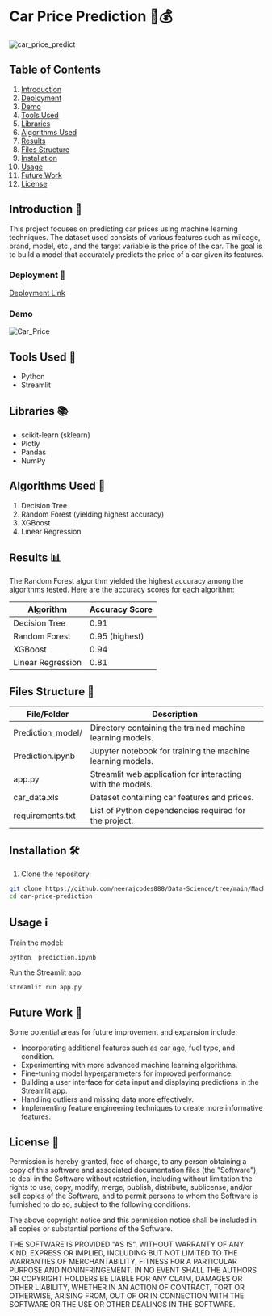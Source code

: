 # Car Price Prediction 🚗💰

![car_price_predict](https://socialify.git.ci/neerajcodes888/car_price_predict/image?description=1&descriptionEditable=%20%20%20%20%20%20%20This%20repository%20provides%20a%20streamlined%20approach%20to%20training%20models%20on%20diverse%20datasets%20for%20accurate%20car%20price%20predictions.&font=Bitter&language=1&name=1&owner=1&pattern=Solid&theme=Auto)

## Table of Contents

1. [Introduction](#introduction)
2. [Deployment](#deployment)
3. [Demo](#demo)
4. [Tools Used](#tools-used)
5. [Libraries](#libraries)
6. [Algorithms Used](#algorithms-used)
7. [Results](#results)
8. [Files Structure](#files-structure)
9. [Installation](#installation)
10. [Usage](#usage)
11. [Future Work](#future-work)
12. [License](#License)

## Introduction 📝

This project focuses on predicting car prices using machine learning techniques. The dataset used consists of various features such as mileage, brand, model, etc., and the target variable is the price of the car. The goal is to build a model that accurately predicts the price of a car given its features.

### Deployment 🚀

[Deployment Link](https://carpricepredict-crlkxz3lbkn.streamlit.app/)

### Demo

![Car_Price](https://github.com/neerajcodes888/Data-Science/assets/98253646/70f2cbf1-e153-4877-afac-80dca565a0d0)

## Tools Used 🔧

- Python
- Streamlit

## Libraries 📚

- scikit-learn (sklearn)
- Plotly
- Pandas
- NumPy

## Algorithms Used 🤖

1. Decision Tree
2. Random Forest (yielding highest accuracy)
3. XGBoost
4. Linear Regression

## Results 📊

The Random Forest algorithm yielded the highest accuracy among the algorithms tested. Here are the accuracy scores for each algorithm:

| Algorithm         | Accuracy Score |
|-------------------|----------------|
| Decision Tree     | 0.91           |
| Random Forest     | 0.95 (highest) |
| XGBoost           | 0.94           |
| Linear Regression | 0.81           |

## Files Structure 📂

| File/Folder          | Description                                                  |
|----------------------|--------------------------------------------------------------|
| Prediction_model/    | Directory containing the trained machine learning models.    |
| Prediction.ipynb     | Jupyter notebook for training the machine learning models.   |
| app.py               | Streamlit web application for interacting with the models.    |
| car_data.xls         | Dataset containing car features and prices.                  |
| requirements.txt     | List of Python dependencies required for the project.  
## Installation 🛠️

1. Clone the repository:

```bash
git clone https://github.com/neerajcodes888/Data-Science/tree/main/Machine%20Learning/Car%20Price%20Prediction
cd car-price-prediction
```

## Usage ℹ️

Train the model:

```bash
python  prediction.ipynb
```

Run the Streamlit app:

```bash
streamlit run app.py
```


## Future Work 🔮

Some potential areas for future improvement and expansion include:

- Incorporating additional features such as car age, fuel type, and condition.
- Experimenting with more advanced machine learning algorithms.
- Fine-tuning model hyperparameters for improved performance.
- Building a user interface for data input and displaying predictions in the Streamlit app.
- Handling outliers and missing data more effectively.
- Implementing feature engineering techniques to create more informative features.

## License 📜

Permission is hereby granted, free of charge, to any person obtaining a copy of this software and associated documentation files (the "Software"), to deal in the Software without restriction, including without limitation the rights to use, copy, modify, merge, publish, distribute, sublicense, and/or sell copies of the Software, and to permit persons to whom the Software is furnished to do so, subject to the following conditions:

The above copyright notice and this permission notice shall be included in all copies or substantial portions of the Software.

THE SOFTWARE IS PROVIDED "AS IS", WITHOUT WARRANTY OF ANY KIND, EXPRESS OR IMPLIED, INCLUDING BUT NOT LIMITED TO THE WARRANTIES OF MERCHANTABILITY, FITNESS FOR A PARTICULAR PURPOSE AND NONINFRINGEMENT. IN NO EVENT SHALL THE AUTHORS OR COPYRIGHT HOLDERS BE LIABLE FOR ANY CLAIM, DAMAGES OR OTHER LIABILITY, WHETHER IN AN ACTION OF CONTRACT, TORT OR OTHERWISE, ARISING FROM, OUT OF OR IN CONNECTION WITH THE SOFTWARE OR THE USE OR OTHER DEALINGS IN THE SOFTWARE.




